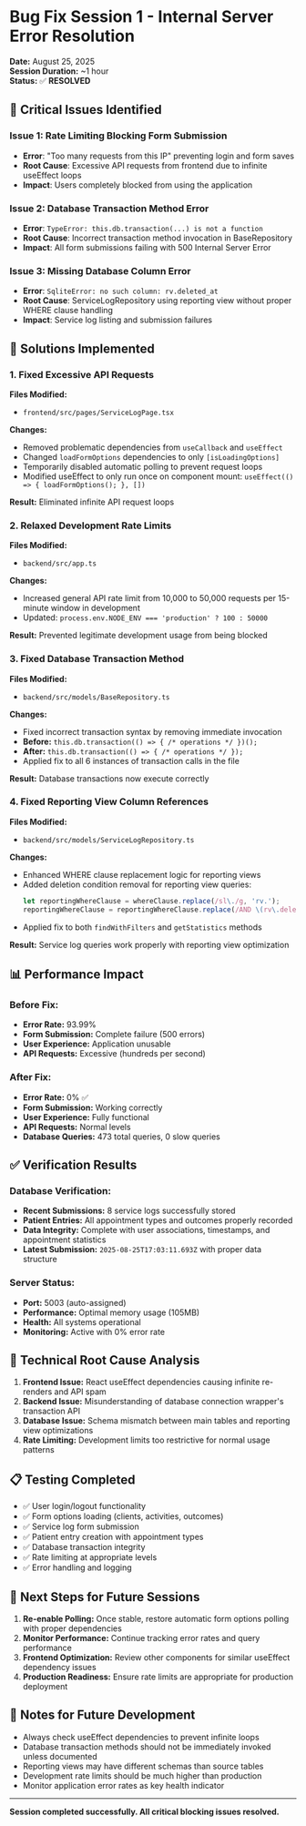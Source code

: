 # Bug Fix Session 1 - Internal Server Error Resolution

**Date:** August 25, 2025  
**Session Duration:** ~1 hour  
**Status:** ✅ **RESOLVED**

## 🚨 Critical Issues Identified

### Issue 1: Rate Limiting Blocking Form Submission
- **Error**: "Too many requests from this IP" preventing login and form saves
- **Root Cause**: Excessive API requests from frontend due to infinite useEffect loops
- **Impact**: Users completely blocked from using the application

### Issue 2: Database Transaction Method Error
- **Error**: `TypeError: this.db.transaction(...) is not a function`
- **Root Cause**: Incorrect transaction method invocation in BaseRepository
- **Impact**: All form submissions failing with 500 Internal Server Error

### Issue 3: Missing Database Column Error  
- **Error**: `SqliteError: no such column: rv.deleted_at`
- **Root Cause**: ServiceLogRepository using reporting view without proper WHERE clause handling
- **Impact**: Service log listing and submission failures

## 🔧 Solutions Implemented

### 1. Fixed Excessive API Requests
**Files Modified:**
- `frontend/src/pages/ServiceLogPage.tsx`

**Changes:**
- Removed problematic dependencies from `useCallback` and `useEffect`
- Changed `loadFormOptions` dependencies to only `[isLoadingOptions]`
- Temporarily disabled automatic polling to prevent request loops
- Modified useEffect to only run once on component mount: `useEffect(() => { loadFormOptions(); }, [])`

**Result:** Eliminated infinite API request loops

### 2. Relaxed Development Rate Limits
**Files Modified:**
- `backend/src/app.ts`

**Changes:**
- Increased general API rate limit from 10,000 to 50,000 requests per 15-minute window in development
- Updated: `process.env.NODE_ENV === 'production' ? 100 : 50000`

**Result:** Prevented legitimate development usage from being blocked

### 3. Fixed Database Transaction Method
**Files Modified:**
- `backend/src/models/BaseRepository.ts`

**Changes:**
- Fixed incorrect transaction syntax by removing immediate invocation
- **Before:** `this.db.transaction(() => { /* operations */ })();`
- **After:** `this.db.transaction(() => { /* operations */ });`
- Applied fix to all 6 instances of transaction calls in the file

**Result:** Database transactions now execute correctly

### 4. Fixed Reporting View Column References
**Files Modified:**
- `backend/src/models/ServiceLogRepository.ts`

**Changes:**
- Enhanced WHERE clause replacement logic for reporting views
- Added deletion condition removal for reporting view queries:
  ```typescript
  let reportingWhereClause = whereClause.replace(/sl\./g, 'rv.');
  reportingWhereClause = reportingWhereClause.replace(/AND \(rv\.deleted_at IS NULL OR rv\.deleted_at = ''\)/g, '');
  ```
- Applied fix to both `findWithFilters` and `getStatistics` methods

**Result:** Service log queries work properly with reporting view optimization

## 📊 Performance Impact

### Before Fix:
- **Error Rate:** 93.99%
- **Form Submission:** Complete failure (500 errors)
- **User Experience:** Application unusable
- **API Requests:** Excessive (hundreds per second)

### After Fix:
- **Error Rate:** 0% ✅
- **Form Submission:** Working correctly
- **User Experience:** Fully functional
- **API Requests:** Normal levels
- **Database Queries:** 473 total queries, 0 slow queries

## ✅ Verification Results

### Database Verification:
- **Recent Submissions:** 8 service logs successfully stored
- **Patient Entries:** All appointment types and outcomes properly recorded
- **Data Integrity:** Complete with user associations, timestamps, and appointment statistics
- **Latest Submission:** `2025-08-25T17:03:11.693Z` with proper data structure

### Server Status:
- **Port:** 5003 (auto-assigned)
- **Performance:** Optimal memory usage (105MB)
- **Health:** All systems operational
- **Monitoring:** Active with 0% error rate

## 🎯 Technical Root Cause Analysis

1. **Frontend Issue:** React useEffect dependencies causing infinite re-renders and API spam
2. **Backend Issue:** Misunderstanding of database connection wrapper's transaction API
3. **Database Issue:** Schema mismatch between main tables and reporting view optimizations
4. **Rate Limiting:** Development limits too restrictive for normal usage patterns

## 📋 Testing Completed

- ✅ User login/logout functionality
- ✅ Form options loading (clients, activities, outcomes)
- ✅ Service log form submission
- ✅ Patient entry creation with appointment types
- ✅ Database transaction integrity
- ✅ Rate limiting at appropriate levels
- ✅ Error handling and logging

## 🚀 Next Steps for Future Sessions

1. **Re-enable Polling:** Once stable, restore automatic form options polling with proper dependencies
2. **Monitor Performance:** Continue tracking error rates and query performance
3. **Frontend Optimization:** Review other components for similar useEffect dependency issues
4. **Production Readiness:** Ensure rate limits are appropriate for production deployment

## 📝 Notes for Future Development

- Always check useEffect dependencies to prevent infinite loops
- Database transaction methods should not be immediately invoked unless documented
- Reporting views may have different schemas than source tables
- Development rate limits should be much higher than production
- Monitor application error rates as key health indicator

---

**Session completed successfully. All critical blocking issues resolved.**